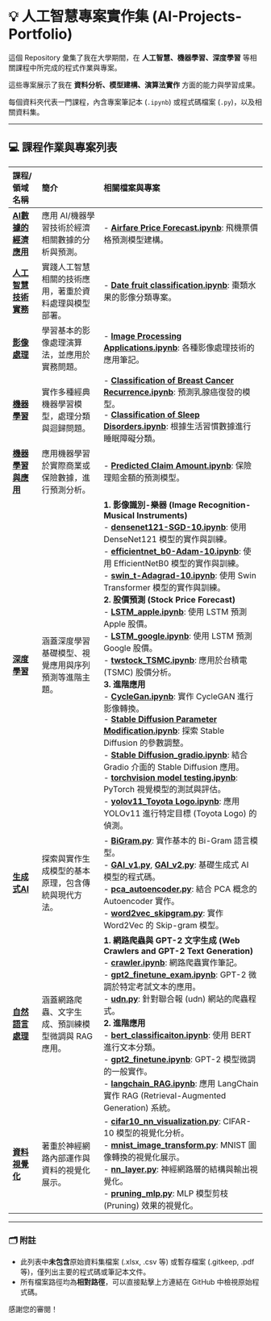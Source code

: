 # 💡 人工智慧專案實作集 (AI-Projects-Portfolio)

這個 Repository 彙集了我在大學期間，在 **人工智慧、機器學習、深度學習** 等相關課程中所完成的程式作業與專案。

這些專案展示了我在 **資料分析、模型建構、演算法實作** 方面的能力與學習成果。

每個資料夾代表一門課程，內含專案筆記本 (`.ipynb`) 或程式碼檔案 (`.py`)，以及相關資料集。

---

## 💻 課程作業與專案列表

| 課程/領域名稱 | 簡介 | 相關檔案與專案 |
| :--- | :--- | :--- |
| **[AI數據的經濟應用](AI數據的經濟應用)** | 應用 AI/機器學習技術於經濟相關數據的分析與預測。 | - **[Airfare Price Forecast.ipynb](AI數據的經濟應用/Airfare%20Price%20Forecast.ipynb)**: 飛機票價格預測模型建構。 |
| **[人工智慧技術實務](人工智慧技術實務)** | 實踐人工智慧相關的技術應用，著重於資料處理與模型部署。 | - **[Date fruit classification.ipynb](人工智慧技術實務/Date%20fruit%20classification.ipynb)**: 棗類水果的影像分類專案。 |
| **[影像處理](影像處理)** | 學習基本的影像處理演算法，並應用於實務問題。 | - **[Image Processing Applications.ipynb](影像處理/Image%20Processing%20Applications.ipynb)**: 各種影像處理技術的應用筆記。 |
| **[機器學習](機器學習)** | 實作多種經典機器學習模型，處理分類與迴歸問題。 | - **[Classification of Breast Cancer Recurrence.ipynb](機器學習/Classification%20of%20Breast%20Cancer%20Recurrence.ipynb)**: 預測乳腺癌復發的模型。 <br> - **[Classification of Sleep Disorders.ipynb](機器學習/Classification%20of%20Sleep%20Disorders.ipynb)**: 根據生活習慣數據進行睡眠障礙分類。 |
| **[機器學習與應用](機器學習與應用)** | 應用機器學習於實際商業或保險數據，進行預測分析。 | - **[Predicted Claim Amount.ipynb](機器學習與應用/Predicted%20Claim%20Amount.ipynb)**: 保險理賠金額的預測模型。 |
| **[深度學習](深度學習)** | 涵蓋深度學習基礎模型、視覺應用與序列預測等進階主題。 | **1. 影像識別-樂器 (Image Recognition-Musical Instruments)** <br> - **[densenet121-SGD-10.ipynb](深度學習/Image%20Recognition-Musical%20Instruments/densenet121-SGD-10.ipynb)**: 使用 DenseNet121 模型的實作與訓練。 <br> - **[efficientnet_b0-Adam-10.ipynb](深度學習/Image%20Recognition-Musical%20Instruments/efficientnet_b0-Adam-10.ipynb)**: 使用 EfficientNetB0 模型的實作與訓練。 <br> - **[swin_t-Adagrad-10.ipynb](深度學習/Image%20Recognition-Musical%20Instruments/swin_t-Adagrad-10.ipynb)**: 使用 Swin Transformer 模型的實作與訓練。 <br> **2. 股價預測 (Stock Price Forecast)** <br> - **[LSTM_apple.ipynb](深度學習/Stock%20Price%20Forecast/LSTM_apple.ipynb)**: 使用 LSTM 預測 Apple 股價。 <br> - **[LSTM_google.ipynb](深度學習/Stock%20Price%20Forecast/LSTM_google.ipynb)**: 使用 LSTM 預測 Google 股價。 <br> - **[twstock_TSMC.ipynb](深度學習/Stock%20Price%20Forecast/twstock_TSMC.ipynb)**: 應用於台積電 (TSMC) 股價分析。 <br> **3. 進階應用** <br> - **[CycleGan.ipynb](深度學習/CycleGan.ipynb)**: 實作 CycleGAN 進行影像轉換。 <br> - **[Stable Diffusion Parameter Modification.ipynb](深度學習/Stable%20Diffusion%20Parameter%20Modification.ipynb)**: 探索 Stable Diffusion 的參數調整。 <br> - **[Stable Diffusion_gradio.ipynb](深度學習/Stable%20Diffusion_gradio.ipynb)**: 結合 Gradio 介面的 Stable Diffusion 應用。 <br> - **[torchvision model testing.ipynb](深度學習/torchvision%20model%20testing.ipynb)**: PyTorch 視覺模型的測試與評估。 <br> - **[yolov11_Toyota Logo.ipynb](深度學習/yolov11_Toyota%20Logo.ipynb)**: 應用 YOLOv11 進行特定目標 (Toyota Logo) 的偵測。 |
| **[生成式AI](生成式AI)** | 探索與實作生成模型的基本原理，包含傳統與現代方法。 | - **[BiGram.py](生成式AI/BiGram.py)**: 實作基本的 Bi-Gram 語言模型。 <br> - **[GAI_v1.py](生成式AI/GAI_v1.py)**, **[GAI_v2.py](生成式AI/GAI_v2.py)**: 基礎生成式 AI 模型的程式碼。 <br> - **[pca_autoencoder.py](生成式AI/pca_autoencoder.py)**: 結合 PCA 概念的 Autoencoder 實作。 <br> - **[word2vec_skipgram.py](生成式AI/word2vec_skipgram.py)**: 實作 Word2Vec 的 Skip-gram 模型。 |
| **[自然語言處理](自然語言處理)** | 涵蓋網路爬蟲、文字生成、預訓練模型微調與 RAG 應用。 | **1. 網路爬蟲與 GPT-2 文字生成 (Web Crawlers and GPT-2 Text Generation)** <br> - **[crawler.ipynb](自然語言處理/Web%20Crawlers%20and%20GPT-2%20Text%20Generation/crawler.ipynb)**: 網路爬蟲實作筆記。 <br> - **[gpt2_finetune_exam.ipynb](自然語言處理/Web%20Crawlers%20and%20GPT-2%20Text%20Generation/gpt2_finetune_exam.ipynb)**: GPT-2 微調於特定考試文本的應用。 <br> - **[udn.py](自然語言處理/Web%20Crawlers%20and%20GPT-2%20Text%20Generation/udn.py)**: 針對聯合報 (udn) 網站的爬蟲程式。 <br> **2. 進階應用** <br> - **[bert_classificaiton.ipynb](自然語言處理/bert_classificaiton.ipynb)**: 使用 BERT 進行文本分類。 <br> - **[gpt2_finetune.ipynb](自然語言處理/gpt2_finetune.ipynb)**: GPT-2 模型微調的一般實作。 <br> - **[langchain_RAG.ipynb](自然語言處理/langchain_RAG.ipynb)**: 應用 LangChain 實作 RAG (Retrieval-Augmented Generation) 系統。 |
| **[資料視覺化](資料視覺化)** | 著重於神經網路內部運作與資料的視覺化展示。 | - **[cifar10_nn_visualization.py](資料視覺化/cifar10_nn_visualization.py)**: CIFAR-10 模型的視覺化分析。 <br> - **[mnist_image_transform.py](資料視覺化/mnist_image_transform.py)**: MNIST 圖像轉換的視覺化展示。 <br> - **[nn_layer.py](資料視覺化/nn_layer.py)**: 神經網路層的結構與輸出視覺化。 <br> - **[pruning_mlp.py](資料視覺化/pruning_mlp.py)**: MLP 模型剪枝 (Pruning) 效果的視覺化。 |

---

### 🗂️ 附註

* 此列表中**未包含**原始資料集檔案 (.xlsx, .csv 等) 或暫存檔案 (.gitkeep, .pdf 等)，僅列出主要的程式碼或筆記本文件。
* 所有檔案路徑均為**相對路徑**，可以直接點擊上方連結在 GitHub 中檢視原始程式碼。

感謝您的審閱！
